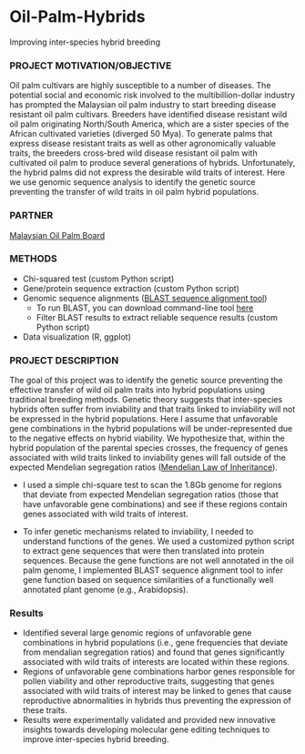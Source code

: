 # Oil-Palm-Hybrids
Improving inter-species hybrid breeding


### PROJECT MOTIVATION/OBJECTIVE
Oil palm cultivars are highly susceptible to a number of diseases. The potential social and economic risk involved to the multibillion-dollar industry has prompted the Malaysian oil palm industry to start breeding disease resistant oil palm cultivars. Breeders have identified disease resistant wild oil palm originating North/South America, which are a sister species of the African cultivated varieties (diverged 50 Mya). To generate palms that express disease resistant traits as well as other agronomically valuable traits, the breeders cross-bred wild disease resistant oil palm with cultivated oil palm to produce several generations of hybrids. Unfortunately, the hybrid palms did not express the desirable wild traits of interest. Here we use genomic sequence analysis to identify the genetic source preventing the transfer of wild traits in oil palm hybrid populations.

### PARTNER
[Malaysian Oil Palm Board](http://www.mpob.gov.my/)

### METHODS
* Chi-squared test (custom Python script)
* Gene/protein sequence extraction (custom Python script)
* Genomic sequence alignments ([BLAST sequence alignment tool](https://blast.ncbi.nlm.nih.gov/Blast.cgi))
  - To run BLAST, you can download command-line tool [here](https://blast.ncbi.nlm.nih.gov/Blast.cgi?CMD=Web&PAGE_TYPE=BlastDocs&DOC_TYPE=Download)
  - Filter BLAST results to extract reliable sequence results (custom Python script)
* Data visualization (R, ggplot)

### PROJECT DESCRIPTION
The goal of this project was to identify the genetic source preventing the effective transfer of wild oil palm traits into hybrid populations using traditional breeding methods. Genetic theory suggests that inter-species hybrids often suffer from inviability and that traits linked to inviability will not be expressed in the hybrid populations. Here I assume that unfavorable gene combinations in the hybrid populations will be under-represented due to the negative effects on hybrid viability. We hypothesize that, within the hybrid population of the parental species crosses, the frequency of genes associated with wild traits linked to inviability genes will fall outside of the expected Mendelian segregation ratios ([Mendelian Law of Inheritance](https://en.wikipedia.org/wiki/Mendelian_inheritance)). 

* I used a simple chi-square test to scan the 1.8Gb genome for regions that deviate from expected Mendelian segregation ratios (those that have unfavorable gene combinations) and see if these regions contain genes associated with wild traits of interest. 

* To infer genetic mechanisms related to inviability, I needed to understand functions of the genes. We used a customized python script to extract gene sequences that were then translated into protein sequences. Because the gene functions are not well annotated in the oil palm genome, I implemented BLAST sequence alignment tool to infer gene function based on sequence similarities of a functionally well annotated plant genome (e.g., Arabidopsis). 

### Results
* Identified several large genomic regions of unfavorable gene combinations in hybrid populations (i.e., gene frequencies that deviate from mendalian segregation ratios) and found that genes significantly associated with wild traits of interests are located within these regions.
* Regions of unfavorable gene combinations harbor genes responsible for pollen viability and other reproductive traits, suggesting that genes associated with wild traits of interest may be linked to genes that cause reproductive abnormalities in hybrids thus preventing the expression of these traits.
* Results were experimentally validated and provided new innovative insights towards developing molecular gene editing techniques to improve inter-species hybrid breeding. 
